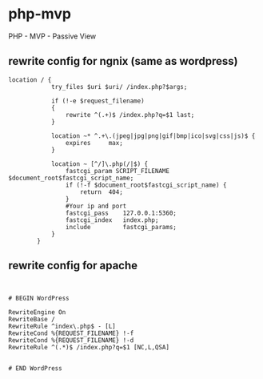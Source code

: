 # php-mvp
PHP - MVP - Passive View



## rewrite config for ngnix (same as wordpress)

```nginx
location / {
			try_files $uri $uri/ /index.php?$args;
			
			if (!-e $request_filename)
			{
				rewrite ^(.+)$ /index.php?q=$1 last;
			}

			location ~* ^.+\.(jpeg|jpg|png|gif|bmp|ico|svg|css|js)$ {
				expires     max;
			}

			location ~ [^/]\.php(/|$) {
				fastcgi_param SCRIPT_FILENAME $document_root$fastcgi_script_name;
				if (!-f $document_root$fastcgi_script_name) {
					return  404;
				}
				#Your ip and port
				fastcgi_pass    127.0.0.1:5360;
				fastcgi_index   index.php;
				include         fastcgi_params;
			}
		}
```

## rewrite config for apache
```htaccess


# BEGIN WordPress

RewriteEngine On
RewriteBase /
RewriteRule ^index\.php$ - [L]
RewriteCond %{REQUEST_FILENAME} !-f
RewriteCond %{REQUEST_FILENAME} !-d
RewriteRule ^(.*)$ /index.php?q=$1 [NC,L,QSA]


# END WordPress

```

